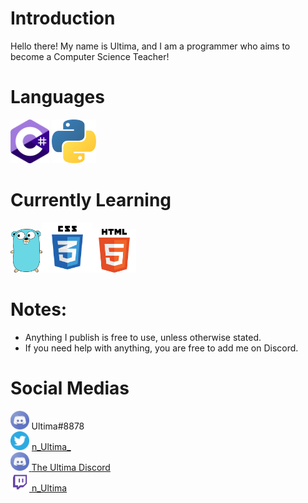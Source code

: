 # Introduction
Hello there! My name is Ultima, and I am a programmer who aims to become a Computer Science Teacher!
# Languages
<img src="csharp.png" height = 70/> <img src="python.png" height = 70/>
# Currently Learning
<img src="golang.png" height = 70/><img src="css.png" height = 80/><img src="html.png" height = 70>
# Notes:
* Anything I publish is free to use, unless otherwise stated.
* If you need help with anything, you are free to add me on Discord.
# Social Medias
<img src="discord.png" height = 30> Ultima#8878 <br> <img src="twitter-logo-3.png" height = 30> <a href="http://www.twitter.com/n_Ultima_"> n_Ultima_ <br> <img src="discord.png" height = 30> <a href="https://discord.gg/kdmJJWNVvp"> The Ultima Discord <br> <img src="twitch.png" height = 30> <a href="https://twitch/tv/n_Ultima"> n_Ultima



